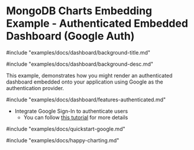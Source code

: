 # MongoDB Charts Embedding Example - Authenticated Embedded Dashboard (Google Auth)

#include "examples/docs/dashboard/background-title.md"

#include "examples/docs/dashboard/background-desc.md"

This example, demonstrates how you might render an authenticated dashboard embedded onto your application using Google as the authentication provider.

#include "examples/docs/dashboard/features-authenticated.md"
- Integrate Google Sign-In to authenticate users
  - You can follow [this tutorial](https://developers.google.com/identity/sign-in/web/sign-in) for more details

#include "examples/docs/quickstart-google.md"

#include "examples/docs/happy-charting.md"